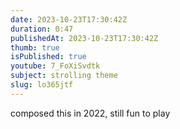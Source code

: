 ```yaml
---
date: 2023-10-23T17:30:42Z
duration: 0:47
publishedAt: 2023-10-23T17:30:42Z
thumb: true
isPublished: true
youtube: 7_FoXiSvdtk
subject: strolling theme
slug: lo365jtf
---
```

composed this in 2022, still fun to play
